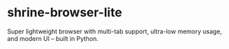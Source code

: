 # shrine-browser-lite
Super lightweight browser with multi-tab support, ultra-low memory usage, and modern UI – built in Python.

